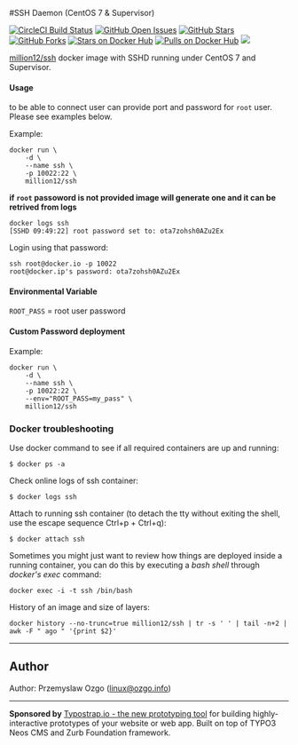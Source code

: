 #SSH Daemon (CentOS 7 & Supervisor)

[![CircleCI Build Status](https://img.shields.io/circleci/project/million12/docker-ssh/master.svg)](https://circleci.com/gh/million12/docker-ssh)
[![GitHub Open Issues](https://img.shields.io/github/issues/million12/docker-ssh.svg)](https://github.com/million12/docker-ssh/issues)
[![GitHub Stars](https://img.shields.io/github/stars/million12/docker-ssh.svg)](https://github.com/million12/docker-ssh)
[![GitHub Forks](https://img.shields.io/github/forks/million12/docker-ssh.svg)](https://github.com/million12/docker-ssh)
[![Stars on Docker Hub](https://img.shields.io/docker/stars/million12/ssh.svg)](https://hub.docker.com/r/million12/ssh)
[![Pulls on Docker Hub](https://img.shields.io/docker/pulls/million12/ssh.svg)](https://hub.docker.com/r/million12/ssh)
[![](https://images.microbadger.com/badges/image/million12/ssh.svg)](http://microbadger.com/images/million12/ssh)


[million12/ssh](https://registry.hub.docker.com/u/million12/ssh/) docker image with SSHD running under CentOS 7 and Supervisor.

#### Usage
to be able to connect user can provide port and password for `root` user. Please see examples below.

Example:

	docker run \
		-d \
		--name ssh \
		-p 10022:22 \
		million12/ssh

**if `root` passoword is not provided image will generate one and it can be retrived from logs**

    docker logs ssh
    [SSHD 09:49:22] root password set to: ota7zohsh0AZu2Ex

Login using that password:

    ssh root@docker.io -p 10022
    root@docker.ip's password: ota7zohsh0AZu2Ex

#### Environmental Variable

`ROOT_PASS` = root user password

#### Custom Password deployment

Example:

	docker run \
		-d \
		--name ssh \
		-p 10022:22 \
		--env="ROOT_PASS=my_pass" \
		million12/ssh

### Docker troubleshooting


Use docker command to see if all required containers are up and running:

    $ docker ps -a

Check online logs of ssh container:

    $ docker logs ssh

Attach to running ssh container (to detach the tty without exiting the shell,
use the escape sequence Ctrl+p + Ctrl+q):

    $ docker attach ssh

Sometimes you might just want to review how things are deployed inside a running container, you can do this by executing a _bash shell_ through _docker's exec_ command:

    docker exec -i -t ssh /bin/bash

History of an image and size of layers:

    docker history --no-trunc=true million12/ssh | tr -s ' ' | tail -n+2 | awk -F " ago " '{print $2}'

---
## Author

Author: Przemyslaw Ozgo (<linux@ozgo.info>)

---

**Sponsored by** [Typostrap.io - the new prototyping tool](http://typostrap.io/) for building highly-interactive prototypes of your website or web app. Built on top of TYPO3 Neos CMS and Zurb Foundation framework.
